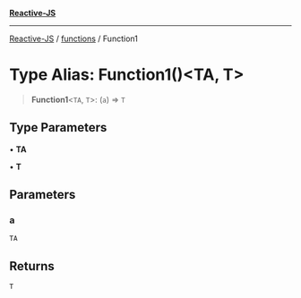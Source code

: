 [**Reactive-JS**](../../README.md)

***

[Reactive-JS](../../README.md) / [functions](../README.md) / Function1

# Type Alias: Function1()\<TA, T\>

> **Function1**\<`TA`, `T`\>: (`a`) => `T`

## Type Parameters

• **TA**

• **T**

## Parameters

### a

`TA`

## Returns

`T`
